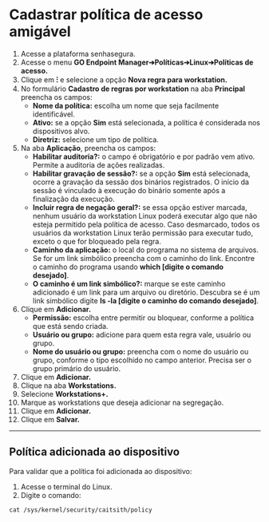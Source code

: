 # Cadastrar política de acesso amigável

1. Acesse a plataforma senhasegura.
2. Acesse o menu **GO Endpoint Manager➔Políticas➔Linux➔Políticas de acesso.**
3. Clique em **⁝** e selecione a opção **Nova regra para workstation.**
4. No formulário **Cadastro de regras por workstation** na aba **Principal** preencha os campos:
    * **Nome da política:** escolha um nome que seja facilmente identificável.
    * **Ativo:** se a opção **Sim** está selecionada, a política é considerada nos dispositivos alvo.
    * **Diretriz:** selecione um tipo de política. 
5. Na aba **Aplicação**, preencha os campos:
    * **Habilitar auditoria?:** o campo é obrigatório e por padrão vem ativo. Permite a auditoria de ações realizadas.
    * **Habilitar gravação de sessão?:** se a opção **Sim** está selecionada, ocorre a gravação da sessão dos binários registrados. O início da sessão é vinculado à execução do binário somente após a finalização da execução.
    * **Incluir regra de negação geral?:** se essa opção estiver marcada, nenhum usuário da workstation Linux poderá executar algo que não esteja permitido pela política de acesso. Caso desmarcado, todos os usuários da workstation Linux terão permissão para executar tudo, exceto o que for bloqueado pela regra.
    * **Caminho da aplicação:** o local do programa no sistema de arquivos. Se for um link simbólico preencha com o caminho do link. Encontre o caminho do programa usando **which [digite o comando desejado]**.
    * **O caminho é um link simbólico?:** marque se este caminho adicionado é um link para um arquivo ou diretório. Descubra se é um link simbólico digite **ls -la [digite o caminho do comando desejado]**.
6. Clique em **Adicionar.**
    * **Permissão:** escolha entre permitir ou bloquear, conforme a política que está sendo criada.
    * **Usuário ou grupo:** adicione para quem esta regra vale, usuário ou grupo.
    * **Nome do usuário ou grupo:** preencha com o nome do usuário ou grupo, conforme o tipo escolhido no campo anterior. Precisa ser o grupo primário do usuário.
7. Clique em **Adicionar.**
8. Clique na aba **Workstations.**
9. Selecione **Workstations+.**
10. Marque as workstations que deseja adicionar na segregação.
11. Clique em **Adicionar.**
12. Clique em **Salvar.**

* * *
## Política adicionada ao dispositivo
Para validar que a política foi adicionada ao dispositivo:

1. Acesse o terminal do Linux.
2. Digite o comando:

```shell
cat /sys/kernel/security/caitsith/policy
```
